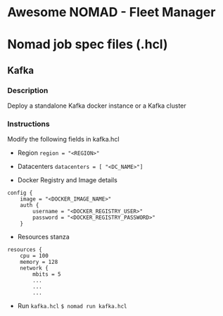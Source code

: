 # Awesome NOMAD - Fleet Manager

# Nomad job spec files (.hcl)

## Kafka

### Description
Deploy a standalone Kafka docker instance or a Kafka cluster

### Instructions
Modify the following fields in kafka.hcl

-  Region
``` region = "<REGION>" ```

-  Datacenters
``` datacenters = [ "<DC_NAME>"] ```

- Docker Registry and Image details
```
config {
    image = "<DOCKER_IMAGE_NAME>"
    auth {
        username = "<DOCKER_REGISTRY_USER>"
        password = "<DOCKER_REGISTRY_PASSWORD>"
    }
```

- Resources stanza
```
resources {
    cpu = 100
    memory = 128
    network {
        mbits = 5
        ...
        ...
        ...
```

- Run ``` kafka.hcl ```
   ``` $ nomad run kafka.hcl ```
